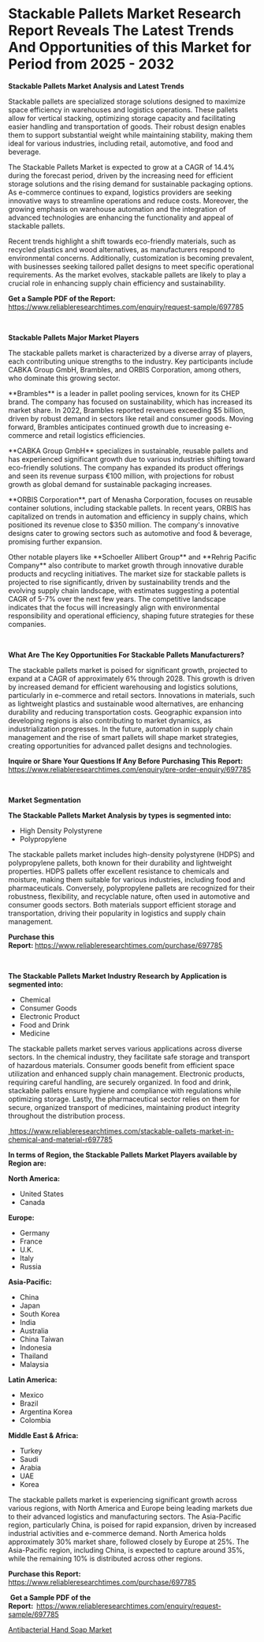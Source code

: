 <p><h1>Stackable Pallets Market Research Report Reveals The Latest Trends And Opportunities of this Market for Period from 2025 - 2032</h1></p><p><strong>Stackable Pallets Market Analysis and Latest Trends</strong></p>
<p><p>Stackable pallets are specialized storage solutions designed to maximize space efficiency in warehouses and logistics operations. These pallets allow for vertical stacking, optimizing storage capacity and facilitating easier handling and transportation of goods. Their robust design enables them to support substantial weight while maintaining stability, making them ideal for various industries, including retail, automotive, and food and beverage.</p><p>The Stackable Pallets Market is expected to grow at a CAGR of 14.4% during the forecast period, driven by the increasing need for efficient storage solutions and the rising demand for sustainable packaging options. As e-commerce continues to expand, logistics providers are seeking innovative ways to streamline operations and reduce costs. Moreover, the growing emphasis on warehouse automation and the integration of advanced technologies are enhancing the functionality and appeal of stackable pallets.</p><p>Recent trends highlight a shift towards eco-friendly materials, such as recycled plastics and wood alternatives, as manufacturers respond to environmental concerns. Additionally, customization is becoming prevalent, with businesses seeking tailored pallet designs to meet specific operational requirements. As the market evolves, stackable pallets are likely to play a crucial role in enhancing supply chain efficiency and sustainability.</p></p>
<p><strong>Get a Sample PDF of the Report:&nbsp;</strong> <a href="https://www.reliableresearchtimes.com/enquiry/request-sample/697785?utm_campaign=2180&utm_medium=2&utm_source=Github&utm_content=ia&utm_term=31032025&utm_id=stackable-pallets">https://www.reliableresearchtimes.com/enquiry/request-sample/697785</a></p>
<p>&nbsp;</p>
<p><strong>Stackable Pallets Major Market Players</strong></p>
<p><p>The stackable pallets market is characterized by a diverse array of players, each contributing unique strengths to the industry. Key participants include CABKA Group GmbH, Brambles, and ORBIS Corporation, among others, who dominate this growing sector.</p><p>**Brambles** is a leader in pallet pooling services, known for its CHEP brand. The company has focused on sustainability, which has increased its market share. In 2022, Brambles reported revenues exceeding $5 billion, driven by robust demand in sectors like retail and consumer goods. Moving forward, Brambles anticipates continued growth due to increasing e-commerce and retail logistics efficiencies.</p><p>**CABKA Group GmbH** specializes in sustainable, reusable pallets and has experienced significant growth due to various industries shifting toward eco-friendly solutions. The company has expanded its product offerings and seen its revenue surpass €100 million, with projections for robust growth as global demand for sustainable packaging increases.</p><p>**ORBIS Corporation**, part of Menasha Corporation, focuses on reusable container solutions, including stackable pallets. In recent years, ORBIS has capitalized on trends in automation and efficiency in supply chains, which positioned its revenue close to $350 million. The company's innovative designs cater to growing sectors such as automotive and food & beverage, promising further expansion.</p><p>Other notable players like **Schoeller Allibert Group** and **Rehrig Pacific Company** also contribute to market growth through innovative durable products and recycling initiatives. The market size for stackable pallets is projected to rise significantly, driven by sustainability trends and the evolving supply chain landscape, with estimates suggesting a potential CAGR of 5-7% over the next few years. The competitive landscape indicates that the focus will increasingly align with environmental responsibility and operational efficiency, shaping future strategies for these companies.</p></p>
<p>&nbsp;</p>
<p><strong>What Are The Key Opportunities For Stackable Pallets Manufacturers?</strong></p>
<p><p>The stackable pallets market is poised for significant growth, projected to expand at a CAGR of approximately 6% through 2028. This growth is driven by increased demand for efficient warehousing and logistics solutions, particularly in e-commerce and retail sectors. Innovations in materials, such as lightweight plastics and sustainable wood alternatives, are enhancing durability and reducing transportation costs. Geographic expansion into developing regions is also contributing to market dynamics, as industrialization progresses. In the future, automation in supply chain management and the rise of smart pallets will shape market strategies, creating opportunities for advanced pallet designs and technologies.</p></p>
<p><strong>Inquire or Share Your Questions If Any Before Purchasing This Report:</strong> <a href="https://www.reliableresearchtimes.com/enquiry/pre-order-enquiry/697785?utm_campaign=2180&utm_medium=2&utm_source=Github&utm_content=ia&utm_term=31032025&utm_id=stackable-pallets">https://www.reliableresearchtimes.com/enquiry/pre-order-enquiry/697785</a></p>
<p>&nbsp;</p>
<p><strong>Market Segmentation</strong></p>
<p><strong>The Stackable Pallets Market Analysis by types is segmented into:</strong></p>
<p><ul><li>High Density Polystyrene</li><li>Polypropylene</li></ul></p>
<p><p>The stackable pallets market includes high-density polystyrene (HDPS) and polypropylene pallets, both known for their durability and lightweight properties. HDPS pallets offer excellent resistance to chemicals and moisture, making them suitable for various industries, including food and pharmaceuticals. Conversely, polypropylene pallets are recognized for their robustness, flexibility, and recyclable nature, often used in automotive and consumer goods sectors. Both materials support efficient storage and transportation, driving their popularity in logistics and supply chain management.</p></p>
<p><strong>Purchase this Report:&nbsp;</strong><a href="https://www.reliableresearchtimes.com/purchase/697785?utm_campaign=2180&utm_medium=2&utm_source=Github&utm_content=ia&utm_term=31032025&utm_id=stackable-pallets">https://www.reliableresearchtimes.com/purchase/697785</a></p>
<p>&nbsp;</p>
<p><strong>The Stackable Pallets Market Industry Research by Application is segmented into:</strong></p>
<p><ul><li>Chemical</li><li>Consumer Goods</li><li>Electronic Product</li><li>Food and Drink</li><li>Medicine</li></ul></p>
<p><p>The stackable pallets market serves various applications across diverse sectors. In the chemical industry, they facilitate safe storage and transport of hazardous materials. Consumer goods benefit from efficient space utilization and enhanced supply chain management. Electronic products, requiring careful handling, are securely organized. In food and drink, stackable pallets ensure hygiene and compliance with regulations while optimizing storage. Lastly, the pharmaceutical sector relies on them for secure, organized transport of medicines, maintaining product integrity throughout the distribution process.</p></p>
<p><a href="https://www.reliableresearchtimes.com/stackable-pallets-market-in-chemical-and-material-r697785?utm_campaign=2180&utm_medium=2&utm_source=Github&utm_content=ia&utm_term=31032025&utm_id=stackable-pallets">&nbsp;https://www.reliableresearchtimes.com/stackable-pallets-market-in-chemical-and-material-r697785</a></p>
<p><strong>In terms of Region, the Stackable Pallets Market Players available by Region are:</strong></p>
<p>
    <p> <strong> North America: </strong>
        <ul>
            <li>United States</li>
            <li>Canada</li>
        </ul>
        </p> 
    <p> <strong> Europe: </strong>
        <ul>
            <li>Germany</li>
            <li>France</li>
            <li>U.K.</li>
            <li>Italy</li>
            <li>Russia</li>
        </ul>
        </p> 
    <p> <strong> Asia-Pacific: </strong>
        <ul>
            <li>China</li>
            <li>Japan</li>
            <li>South Korea</li>
            <li>India</li>
            <li>Australia</li>
            <li>China Taiwan</li>
            <li>Indonesia</li>
            <li>Thailand</li>
            <li>Malaysia</li>
        </ul>
        </p> 
    <p> <strong> Latin America: </strong>
        <ul>
            <li>Mexico</li>
            <li>Brazil</li>
            <li>Argentina Korea</li>
            <li>Colombia</li>
        </ul>
        </p> 
    <p> <strong> Middle East & Africa: </strong>
        <ul>
            <li>Turkey</li>
            <li>Saudi</li>
            <li>Arabia</li>
            <li>UAE</li>
            <li>Korea</li>
        </ul>
    </p>
    </p>
<p><p>The stackable pallets market is experiencing significant growth across various regions, with North America and Europe being leading markets due to their advanced logistics and manufacturing sectors. The Asia-Pacific region, particularly China, is poised for rapid expansion, driven by increased industrial activities and e-commerce demand. North America holds approximately 30% market share, followed closely by Europe at 25%. The Asia-Pacific region, including China, is expected to capture around 35%, while the remaining 10% is distributed across other regions.</p></p>
<p><strong>Purchase this Report: </strong><a href="https://www.reliableresearchtimes.com/purchase/697785?utm_campaign=2180&utm_medium=2&utm_source=Github&utm_content=ia&utm_term=31032025&utm_id=stackable-pallets">https://www.reliableresearchtimes.com/purchase/697785</a></p>
<p>&nbsp;<strong>Get a Sample PDF of the Report:&nbsp;&nbsp;</strong><a href="https://www.reliableresearchtimes.com/enquiry/request-sample/697785?utm_campaign=2180&utm_medium=2&utm_source=Github&utm_content=ia&utm_term=31032025&utm_id=stackable-pallets">https://www.reliableresearchtimes.com/enquiry/request-sample/697785</a></p>
<p><strong></strong></p>
<p><p><a href="https://github.com/seyalshudae7/Market-Research-Report-List-1/blob/main/antibacterial-hand-soap-market.md?utm_campaign=2180&utm_medium=2&utm_source=Github&utm_content=ia&utm_term=31032025&utm_id=stackable-pallets">Antibacterial Hand Soap Market</a></p></p>